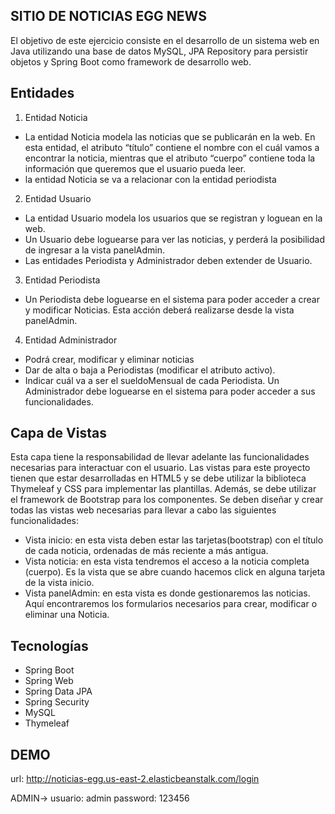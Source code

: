 ## SITIO DE NOTICIAS EGG NEWS

El objetivo de este ejercicio consiste en el desarrollo de un sistema web en Java utilizando una
base de datos MySQL, JPA Repository para persistir objetos y Spring Boot como framework de
desarrollo web.

## Entidades

1. Entidad Noticia
  * La entidad Noticia modela las noticias que se publicarán en la web. En esta entidad, el atributo
  “título” contiene el nombre con el cuál vamos a encontrar la noticia, mientras que el atributo
  “cuerpo” contiene toda la información que queremos que el usuario pueda leer.
  * la entidad Noticia se va a relacionar con la entidad periodista


2. Entidad Usuario
  * La entidad Usuario modela los usuarios que se registran y loguean en la web.
  * Un Usuario debe loguearse para ver las noticias, y perderá la posibilidad de ingresar a la vista
  panelAdmin.
  * Las entidades Periodista y Administrador deben extender de Usuario.


3. Entidad Periodista
  * Un Periodista debe loguearse en el sistema para poder acceder a crear y modificar Noticias. Esta
  acción deberá realizarse desde la vista panelAdmin.


4. Entidad Administrador
  * Podrá crear, modificar y eliminar noticias
  * Dar de alta o baja a Periodistas (modificar el atributo activo).
  * Indicar cuál va a ser el sueldoMensual de cada Periodista.
  Un Administrador debe loguearse en el sistema para poder acceder a sus funcionalidades.


## Capa de Vistas
Esta capa tiene la responsabilidad de llevar adelante las funcionalidades necesarias para
interactuar con el usuario. Las vistas para este proyecto tienen que estar desarrolladas en HTML5
y se debe utilizar la biblioteca Thymeleaf y CSS para implementar las plantillas. Además, se debe
utilizar el framework de Bootstrap para los componentes.
Se deben diseñar y crear todas las vistas web necesarias para llevar a cabo las siguientes
funcionalidades:
  * Vista inicio: en esta vista deben estar las tarjetas(bootstrap) con el título de cada noticia,
  ordenadas de más reciente a más antigua.
  * Vista noticia: en esta vista tendremos el acceso a la noticia completa (cuerpo). Es la vista
  que se abre cuando hacemos click en alguna tarjeta de la vista inicio.
  * Vista panelAdmin: en esta vista es donde gestionaremos las noticias. Aquí encontraremos
  los formularios necesarios para crear, modificar o eliminar una Noticia.


## Tecnologías 
  * Spring Boot
  * Spring Web
  * Spring Data JPA
  * Spring Security
  * MySQL
  * Thymeleaf


## DEMO

url: http://noticias-egg.us-east-2.elasticbeanstalk.com/login

ADMIN->
usuario: admin
password: 123456













